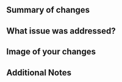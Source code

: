 ## Summary of changes

## <!-- Briefly describe the change made in this pull request. -->

## What issue was addressed?

## <!-- Reference the issue number (e.g., #123). -->

## Image of your changes

<!-- Add a screenshot or image link to visually represent the changes made. if applicable! -->

## Additional Notes

## <!-- Any other relevant information, comments, or context about the changes. -->
